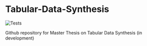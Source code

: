 # Tabular-Data-Synthesis

![Tests](https://github.com/SvenGroen/Tabular-Data-Synthesis/actions/workflows/python-package.yml/badge.svg)

Github repository for Master Thesis on Tabular Data Synthesis
(in development)
